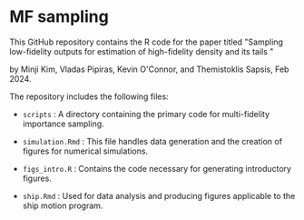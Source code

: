 # MF sampling

This GitHub repository contains the R code for the paper titled "Sampling low-fidelity outputs for estimation of high-fidelity density and its tails "

by Minji Kim, Vladas Pipiras, Kevin O'Connor, and Themistoklis Sapsis, Feb 2024.

The repository includes the following files:

* ``scripts`` : A directory containing the primary code for multi-fidelity importance sampling.

* ``simulation.Rmd`` : This file handles data generation and the creation of figures for numerical simulations.

* ``figs_intro.R`` : Contains the code necessary for generating introductory figures.

* ``ship.Rmd`` : Used for data analysis and producing figures applicable to the ship motion program.
